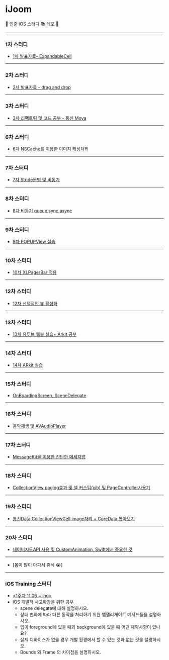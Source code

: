 # iJoom
📱 인준 iOS 스터디 📚 레포 📱
***
### 1차 스터디
* [1차 발표자료- ExpandableCell](https://github.com/iOS-SOPT-iNNovation/iJoom/blob/master/1차%20발표내용%20(ExpandableCell).md)

***


### 2차 스터디
* [2차 발표자료 - drag and drop](https://github.com/iOS-SOPT-iNNovation/iJoom/blob/master/2차%20스터디%20내용.md)

***

### 3차 스터디
* [3차 리팩토링 및 코드 공부 - 통신 Moya](https://github.com/iOS-SOPT-iNNovation/iJoom/blob/master/3차%20스터디.md)

***

### 6차 스터디
* [6차 NSCache를 이용한 이미지 캐싱처리](https://github.com/iOS-SOPT-iNNovation/iJoom/blob/master/4차%20스터디%20.md)

***

### 7차 스터디

* [7차 Stride문법 및 비동기](https://github.com/iOS-SOPT-iNNovation/iJoom/blob/master/7차%20스터디.md)

***

### 8차 스터디

* [8차 비동기 queue,sync,async](https://github.com/iOS-SOPT-iNNovation/iJoom/blob/master/8차%20스터디.md)

***

### 9차 스터디

* [9차 POPUPView 실습](https://github.com/iOS-SOPT-iNNovation/iJoom/tree/master/practicePopupView)

***


### 10차 스터디

* [10차 XLPagerBar 적용](https://github.com/iOS-SOPT-iNNovation/iJoom/blob/master/10차%20스터디.md)


***


### 12차 스터디

* [12차 선택적인 뷰 활성화](https://github.com/iOS-SOPT-iNNovation/iJoom/blob/master/12차%20스터디.md)


***

### 13차 스터디

 * [13차 유투브 웹뷰 실습+ Arkit 공부](https://github.com/iOS-SOPT-iNNovation/iJoom/blob/master/13차%20스터디.md)


***

### 14차 스터디
 * [14차 ARkit 실습](https://github.com/iOS-SOPT-iNNovation/iJoom/blob/master/14차%20스터디.md)


***

### 15차 스터디
 * [OnBoardingScreen, SceneDelegate](https://github.com/iOS-SOPT-iNNovation/iJoom/blob/master/15차%20스터디.md)


***


 ### 16차 스터디
 * [음악재생 및 AVAudioPlayer](https://github.com/iOS-SOPT-iNNovation/iJoom/blob/master/16차%20스터디.md)


***


### 17차 스터디
 * [MessageKit을 이용한 간단한 메세지앱](https://github.com/iOS-SOPT-iNNovation/iJoom/blob/master/17차%20스터디.md)


***


 ### 18차 스터디
  * [CollectionView paging효과 및 셀 커스텀(xib) 및 PageController사용기](https://github.com/iOS-SOPT-iNNovation/iJoom/blob/master/18차%20스터디.md)


***


### 19차 스터디
 * [통신Data CollectionViewCell image처리 + CoreData 톺아보기](https://github.com/iOS-SOPT-iNNovation/iJoom/blob/master/19차%20스터디.md)


***

 ### 20차 스터디
  * [네이버지도API 사용 및 CustomAnimation, Swift에서 중요한 것](https://github.com/iOS-SOPT-iNNovation/iJoom/blob/master/20차%20스터디.md)

***
  * [몸이 많이 아파서 휴식 😭]
***
  ### iOS Training 스터디

* [<1주차 11.06 ~ ing>](https://github.com/iOS-SOPT-iNNovation/iOS_Traning/issues?q=is%3Aissue+is%3Aclosed)
* iOS 개발적 사고확장을 위한 공부
  *  scene delegate에 대해 설명하시오.
  * 상태 변화에 따라 다른 동작을 처리하기 위한 앱델리게이트 메서드들을 설명하시오.
  * 앱이 foreground에 있을 때와 background에 있을 때 어떤 제약사항이 있나요?
  * 실제 디바이스가 없을 경우 개발 환경에서 할 수 있는 것과 없는 것을 설명하시오.
  * Bounds 와 Frame 의 차이점을 설명하시오.
